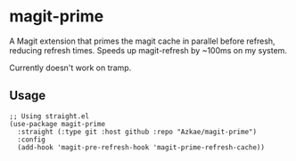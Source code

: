 # magit-prime

A Magit extension that primes the magit cache in parallel before refresh, reducing refresh times.
Speeds up magit-refresh by ~100ms on my system.

Currently doesn't work on tramp.

## Usage

```elisp
;; Using straight.el
(use-package magit-prime
  :straight (:type git :host github :repo "Azkae/magit-prime")
  :config
  (add-hook 'magit-pre-refresh-hook 'magit-prime-refresh-cache))
```
